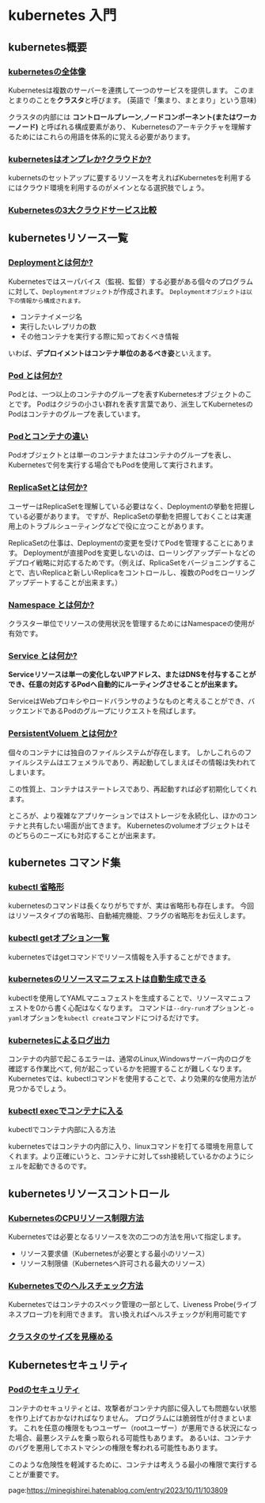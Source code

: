 <!--
title:   kubernetes完全ガイド
tags:    Docker,docker-compose,kubernetes
id:      c0a2ed88b985e14f0d10
private: false
-->
# kubernetes 入門


## kubernetes概要

### [kubernetesの全体像](https://minegishirei.hatenablog.com/entry/2023/09/30/131120)

Kubernetesは複数のサーバーを連携して一つのサービスを提供します。
このまとまりのことを**クラスタ**と呼びます。
(英語で「集まり、まとまり」という意味)

クラスタの内部には **コントロールプレーン**,**ノードコンポーネント(またはワーカーノード)** と呼ばれる構成要素があり、
Kubernetesのアーキテクチャを理解するためにはこれらの用語を体系的に覚える必要があります。


### [kubernetesはオンプレか?クラウドか?](https://minegishirei.hatenablog.com/entry/2023/10/11/103224)

kubernetsのセットアップに要するリソースを考えればKubernetesを利用するにはクラウド環境を利用するのがメインとなる選択肢でしょう。

### [Kubernetesの3大クラウドサービス比較](https://minegishirei.hatenablog.com/entry/2023/10/11/103313)



## kubernetesリソース一覧

### [Deploymentとは何か?](https://minegishirei.hatenablog.com/entry/2023/10/11/091715)

Kubernetesではスーパバイス（監視、監督）する必要がある個々のプログラムに対して、`Deploymentオブジェクト`が作成されます。
`Deploymentオブジェクトは以下の情報から構成されます。`

- コンテナイメージ名
- 実行したいレプリカの数
- その他コンテナを実行する際に知っておくべき情報

いわば、**デプロイメントはコンテナ単位のあるべき姿**といえます。


### [Pod とは何か?](https://minegishirei.hatenablog.com/entry/2023/10/11/091855)

Podとは、一つ以上のコンテナのグループを表すKubernetesオブジェクトのことです。
Podはクジラの小さい群れを表す言葉であり、派生してKubernetesのPodはコンテナのグループを表しています。


### [Podとコンテナの違い](https://minegishirei.hatenablog.com/entry/2023/11/02/093812)

Podオブジェクトとは単一のコンテナまたはコンテナのグループを表し、Kubernetesで何を実行する場合でもPodを使用して実行されます。


### [ReplicaSetとは何か?](https://minegishirei.hatenablog.com/entry/2023/10/13/091443)

ユーザーはReplicaSetを理解している必要はなく、Deploymentの挙動を把握している必要があります。
ですが、ReplicaSetの挙動を把握しておくことは実運用上のトラブルシューティングなどで役に立つことがあります。

ReplicaSetの仕事は、Deploymentの変更を受けてPodを管理することにあります。
Deploymentが直接Podを変更しないのは、ローリングアップデートなどのデプロイ戦略に対応するためです。（例えば、RplicaSetをバージョニングすることで、古いReplicaと新しいReplicaをコントロールし、複数のPodをローリングアップデートすることが出来ます。）



### [Namespace とは何か?](https://minegishirei.hatenablog.com/entry/2023/10/15/140051)

クラスター単位でリソースの使用状況を管理するためにはNamespaceの使用が有効です。


### [Service とは何か?](https://minegishirei.hatenablog.com/entry/2023/10/13/091613)

**Serviceリソースは単一の変化しないIPアドレス、またはDNSを付与することができ、任意の対応するPodへ自動的にルーティングさせることが出来ます。**

ServiceはWebプロキシやロードバランサのようなものと考えることができ、バックエンドであるPodのグループにリクエストを飛ばします。




### [PersistentVoluem とは何か?]()

個々のコンテナには独自のファイルシステムが存在します。
しかしこれらのファイルシステムはエフェメラルであり、再起動してしまえばその情報は失われてしまいます。

この性質上、コンテナはステートレスであり、再起動すれば必ず初期化してくれます。


ところが、より複雑なアプリケーションではストレージを永続化し、ほかのコンテナと共有したい場面が出てきます。
Kubernetesのvolumeオブジェクトはそのどちらのニーズにも対応することが出来ます。



## kubernetes コマンド集

### [kubectl 省略形](https://minegishirei.hatenablog.com/entry/2023/10/27/091007)


kubernetesのコマンドは長くなりがちですが、実は省略形も存在します。
今回はリソースタイプの省略形、自動補完機能、フラグの省略形をお伝えします。


### [kubectl getオプション一覧](https://minegishirei.hatenablog.com/entry/2023/10/27/125349)

kubernetesではgetコマンドでリソース情報を入手することができます。


### [kubernetesのリソースマニフェストは自動生成できる](https://minegishirei.hatenablog.com/entry/2023/11/02/201315)

kubectlを使用してYAMLマニュフェストを生成することで、リソースマニュフェストを0から書く心配はなくなります。
コマンドは`--dry-run`オプションと`-o yaml`オプションを`kubectl create`コマンドにつけるだけです。


### [kubernetesによるログ出力](https://minegishirei.hatenablog.com/entry/2023/10/29/160300)

コンテナの内部で起こるエラーは、通常のLinux,Windowsサーバー内のログを確認する作業比べて, 何が起こっているかを把握することが難しくなります。
Kubernetesでは、kubectlコマンドを使用することで、より効果的な使用方法が見つかるでしょう。

### [kubectl execでコンテナに入る](https://minegishirei.hatenablog.com/entry/2023/10/29/162143)

kubectlでコンテナ内部に入る方法

kubernetesではコンテナの内部に入り、linuxコマンドを打てる環境を用意してくれます。より正確にいうと、コンテナに対してssh接続しているかのようにシェルを起動できるのです。


## kubernetesリソースコントロール


### [KubernetesのCPUリソース制限方法](https://minegishirei.hatenablog.com/entry/2023/10/13/093621)

Kubernetesでは必要となるリソースを次の二つの方法を用いて指定します。

- リソース要求値（Kubernetesが必要とする最小のリソース）
- リソース制限値（Kubernetesへ許可される最大のリソース）


### [Kubernetesでのヘルスチェック方法](https://minegishirei.hatenablog.com/entry/2023/10/14/102141)

Kubernetesではコンテナのスペック管理の一部として、Liveness Probe(ライブネスプローブ)を利用できます。
言い換えればヘルスチェックが利用可能です


### [クラスタのサイズを見極める](https://minegishirei.hatenablog.com/entry/2023/10/23/221122)




## Kubernetesセキュリティ

### [Podのセキュリティ](https://minegishirei.hatenablog.com/entry/2023/11/02/202016)



コンテナのセキュリティとは、攻撃者がコンテナ内部に侵入しても問題ない状態を作り上げておかなければなりません。
プログラムには脆弱性が付きまといます。
これを任意の権限をもつユーザー（rootユーザー）が悪用できる状況になった場合、最悪システムを乗っ取られる可能性もあります。
あるいは、コンテナのバグを悪用してホストマシンの権限を奪われる可能性もあります。

このような危険性を軽減するために、コンテナは考えうる最小の権限で実行することが重要です。








page:https://minegishirei.hatenablog.com/entry/2023/10/11/103809